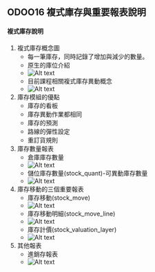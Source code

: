 ## ODOO16 複式庫存與重要報表說明
#### 複式庫存說明
1. 複式庫存概念圖
   + 每一筆庫存，同時記錄了增加與減少的數量。
   + 原生的庫位介紹
   + ![Alt text](https://github.com/ksharry/odoo-repository/blob/main/pic/A5101.png?raw=true)
   + 目前課程相關複式庫存異動概念
   + ![Alt text](https://github.com/ksharry/odoo-repository/blob/main/pic/A5102.png?raw=true)
2. 庫存模組的優點
   + 庫存的看板
   + 庫存異動作業都相同
   + 庫存的預測
   + 路線的彈性設定
   + 重訂貨規則
3. 庫存數量報表
   + 倉庫庫存數量
   + ![Alt text](https://github.com/ksharry/odoo-repository/blob/main/pic/A5106.png?raw=true)
   + 儲位庫存數量(stock_quant)-可異動庫存數量
   + ![Alt text](https://github.com/ksharry/odoo-repository/blob/main/pic/A5107.png?raw=true)
4. 庫存移動的三個重要報表
   + 庫存移動(stock_move)
   + ![Alt text](https://github.com/ksharry/odoo-repository/blob/main/pic/A5103.png?raw=true)
   + 庫存移動明細(stock_move_line)
   + ![Alt text](https://github.com/ksharry/odoo-repository/blob/main/pic/A5104.png?raw=true)
   + 庫存計價(stock_valuation_layer)
   + ![Alt text](https://github.com/ksharry/odoo-repository/blob/main/pic/A5105.png?raw=true)
5. 其他報表
    + 進銷存報表
    + ![Alt text](https://github.com/ksharry/odoo-repository/blob/main/pic/A5108.png?raw=true)
